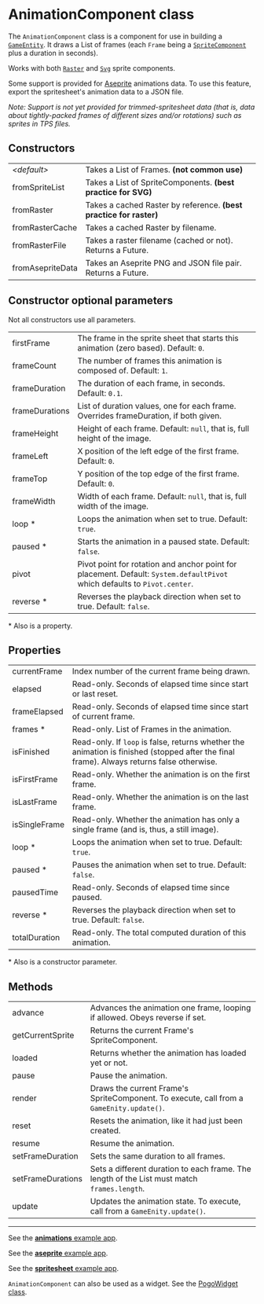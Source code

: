 # AnimationComponent class

The `AnimationComponent` class is a component for use in building a [`GameEntity`](/doc/game_entity.md).  It draws a List of frames (each `Frame` being a [`SpriteComponent`](/doc/components/sprite.md) plus a duration in seconds).

Works with both [`Raster`](/doc/images/raster.md) and [`Svg`](/doc/images/svg.md) sprite components.

Some support is provided for [Aseprite](https://github.com/aseprite/aseprite) animations data.  To use this feature, export the spritesheet's animation data to a JSON file.

_Note: Support is not yet provided for trimmed-spritesheet data (that is, data about tightly-packed frames of different sizes and/or rotations) such as sprites in TPS files._

## Constructors

| | |
| :-- | :-- |
| _\<default\>_    | Takes a List of Frames.  **(not common use)** |
| fromSpriteList   | Takes a List of SpriteComponents.  **(best practice for SVG)** |
| fromRaster       | Takes a cached Raster by reference.  **(best practice for raster)** |
| fromRasterCache  | Takes a cached Raster by filename. |
| fromRasterFile   | Takes a raster filename (cached or not).  Returns a Future. |
| fromAsepriteData | Takes an Aseprite PNG and JSON file pair.  Returns a Future. |

## Constructor optional parameters

Not all constructors use all parameters.

| | |
| :-- | :-- |
| firstFrame     | The frame in the sprite sheet that starts this animation (zero based).  Default: `0`. |
| frameCount     | The number of frames this animation is composed of.  Default: `1`. |
| frameDuration  | The duration of each frame, in seconds.  Default: `0.1`. |
| frameDurations | List of duration values, one for each frame.  Overrides frameDuration, if both given. |
| frameHeight    | Height of each frame.  Default: `null`, that is, full height of the image. |
| frameLeft      | X position of the left edge of the first frame.  Default: `0`. |
| frameTop       | Y position of the top edge of the first frame.  Default: `0`. |
| frameWidth     | Width of each frame.  Default: `null`, that is, full width of the image. |
| loop         * | Loops the animation when set to true.  Default: `true`. |
| paused       * | Starts the animation in a paused state.  Default: `false`. |
| pivot          | Pivot point for rotation and anchor point for placement.  Default: `System.defaultPivot` which defaults to `Pivot.center`. |
| reverse      * | Reverses the playback direction when set to true.  Default: `false`. |

\* Also is a property.

## Properties

| | |
| :-- | :-- |
| currentFrame  | Index number of the current frame being drawn. |
| elapsed       | Read-only.  Seconds of elapsed time since start or last reset. |
| frameElapsed  | Read-only.  Seconds of elapsed time since start of current frame. |
| frames      * | Read-only.  List of Frames in the animation. |
| isFinished    | Read-only.  If `loop` is false, returns whether the animation is finished (stopped after the final frame).  Always returns false otherwise. |
| isFirstFrame  | Read-only.  Whether the animation is on the first frame. |
| isLastFrame   | Read-only.  Whether the animation is on the last frame. |
| isSingleFrame | Read-only.  Whether the animation has only a single frame (and is, thus, a still image). |
| loop        * | Loops the animation when set to true.  Default: `true`. |
| paused      * | Pauses the animation when set to true.  Default: `false`. |
| pausedTime    | Read-only.  Seconds of elapsed time since paused.|
| reverse     * | Reverses the playback direction when set to true.  Default: `false`. |
| totalDuration | Read-only.  The total computed duration of this animation. |

\* Also is a constructor parameter.

## Methods

| | |
| :-- | :-- |
| advance           | Advances the animation one frame, looping if allowed.  Obeys reverse if set. |
| getCurrentSprite  | Returns the current Frame's SpriteComponent. |
| loaded            | Returns whether the animation has loaded yet or not. |
| pause             | Pause the animation. |
| render            | Draws the current Frame's SpriteComponent.  To execute, call from a `GameEnity.update()`. |
| reset             | Resets the animation, like it had just been created. |
| resume            | Resume the animation. |
| setFrameDuration  | Sets the same duration to all frames. |
| setFrameDurations | Sets a different duration to each frame.  The length of the List must match `frames.length`. |
| update            | Updates the animation state.  To execute, call from a `GameEnity.update()`. |

----

See the [**animations** example app](/doc/examples/animations/lib/main.dart).

See the [**aseprite** example app](/doc/examples/aseprite/lib/main.dart).

See the [**spritesheet** example app](/doc/examples/spritesheet/lib/main.dart).

`AnimationComponent` can also be used as a widget.  See the [PogoWidget class](/doc/pogo_widget.md).
